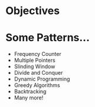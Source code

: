 # Objectives

# Some Patterns...

- Frequency Counter
- Multiple Pointers
- Slinding Window
- Divide and Conquer
- Dynamic Programming
- Greedy Algorithms
- Backtracking
- Many more!
